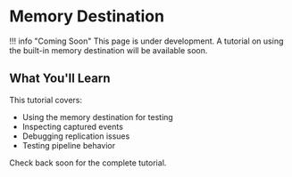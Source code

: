 # Memory Destination

!!! info "Coming Soon"
    This page is under development. A tutorial on using the built-in memory destination will be available soon.

## What You'll Learn

This tutorial covers:
- Using the memory destination for testing
- Inspecting captured events
- Debugging replication issues
- Testing pipeline behavior

Check back soon for the complete tutorial.